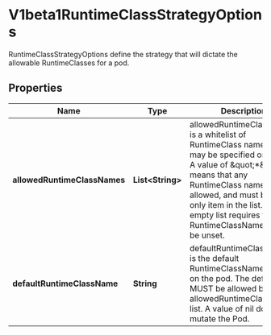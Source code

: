 

# V1beta1RuntimeClassStrategyOptions

RuntimeClassStrategyOptions define the strategy that will dictate the allowable RuntimeClasses for a pod.
## Properties

Name | Type | Description | Notes
------------ | ------------- | ------------- | -------------
**allowedRuntimeClassNames** | **List&lt;String&gt;** | allowedRuntimeClassNames is a whitelist of RuntimeClass names that may be specified on a pod. A value of \&quot;*\&quot; means that any RuntimeClass name is allowed, and must be the only item in the list. An empty list requires the RuntimeClassName field to be unset. | 
**defaultRuntimeClassName** | **String** | defaultRuntimeClassName is the default RuntimeClassName to set on the pod. The default MUST be allowed by the allowedRuntimeClassNames list. A value of nil does not mutate the Pod. |  [optional]



